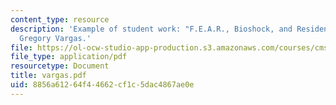 ```yaml
---
content_type: resource
description: 'Example of student work: "F.E.A.R., Bioshock, and Resident Evil I" by
  Gregory Vargas.'
file: https://ol-ocw-studio-app-production.s3.amazonaws.com/courses/cms-600-videogame-theory-and-analysis-fall-2007/8856a61264f44662cf1c5dac4867ae0e_vargas.pdf
file_type: application/pdf
resourcetype: Document
title: vargas.pdf
uid: 8856a612-64f4-4662-cf1c-5dac4867ae0e
---
```

